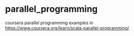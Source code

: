 # parallel_programming
 coursera parallel programming examples in https://www.coursera.org/learn/scala-parallel-programming/
